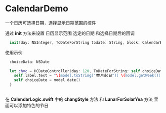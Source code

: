 # CalendarDemo
一个日历可选择日期，选择显示日期范围的控件

通过 **init** 方法来设置 日历显示范围 选定的日期 和选择日期后的回调

```swift
  init(day: NSInteger, ToDateForString todate: String, block: CalendarBlock) {
```

使用示例

```swift
  choiceData: NSDate
  
  let chvc = HCDateController(day: 120, ToDateForString: self.choiceDate.stringFromDate(self.choiceDate)) { (model) in
    self.label.text = "\(model.toString("MM月dd日")) \(model.getWeek())"
    self.choiceDate = model.date()
  }
  
```

在 **CalendarLogic.swift** 中的 **changStyle** 方法 和 **LunarForSolarYea** 方法 里面可以添加特色的节日
